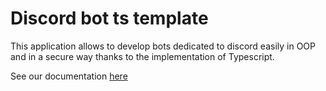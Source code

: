 # Discord bot ts template

This application allows to develop bots dedicated to discord easily in OOP and in a secure way thanks to the implementation of Typescript.

See our documentation [here](https://leadcodedev.gitbook.io/discord-bot-ts-template/docs/readme)

